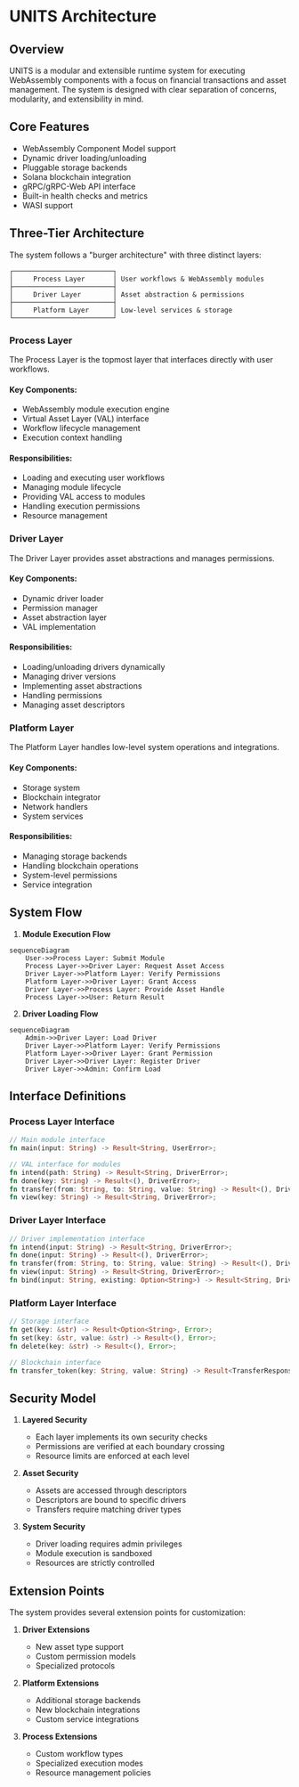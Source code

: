 # UNITS Architecture

## Overview

UNITS is a modular and extensible runtime system for executing WebAssembly components with a focus on financial transactions and asset management. The system is designed with clear separation of concerns, modularity, and extensibility in mind.

## Core Features

- WebAssembly Component Model support
- Dynamic driver loading/unloading
- Pluggable storage backends
- Solana blockchain integration
- gRPC/gRPC-Web API interface
- Built-in health checks and metrics
- WASI support

## Three-Tier Architecture

The system follows a "burger architecture" with three distinct layers:

```
┌─────────────────────────┐
│     Process Layer       │ User workflows & WebAssembly modules
├─────────────────────────┤
│     Driver Layer        │ Asset abstraction & permissions
├─────────────────────────┤
│     Platform Layer      │ Low-level services & storage
└─────────────────────────┘
```

### Process Layer

The Process Layer is the topmost layer that interfaces directly with user workflows.

#### Key Components:
- WebAssembly module execution engine
- Virtual Asset Layer (VAL) interface
- Workflow lifecycle management
- Execution context handling

#### Responsibilities:
- Loading and executing user workflows
- Managing module lifecycle
- Providing VAL access to modules
- Handling execution permissions
- Resource management

### Driver Layer

The Driver Layer provides asset abstractions and manages permissions.

#### Key Components:
- Dynamic driver loader
- Permission manager
- Asset abstraction layer
- VAL implementation

#### Responsibilities:
- Loading/unloading drivers dynamically
- Managing driver versions
- Implementing asset abstractions
- Handling permissions
- Managing asset descriptors

### Platform Layer

The Platform Layer handles low-level system operations and integrations.

#### Key Components:
- Storage system
- Blockchain integrator
- Network handlers
- System services

#### Responsibilities:
- Managing storage backends
- Handling blockchain operations
- System-level permissions
- Service integration

## System Flow

1. **Module Execution Flow**
```mermaid
sequenceDiagram
    User->>Process Layer: Submit Module
    Process Layer->>Driver Layer: Request Asset Access
    Driver Layer->>Platform Layer: Verify Permissions
    Platform Layer->>Driver Layer: Grant Access
    Driver Layer->>Process Layer: Provide Asset Handle
    Process Layer->>User: Return Result
```

2. **Driver Loading Flow**
```mermaid
sequenceDiagram
    Admin->>Driver Layer: Load Driver
    Driver Layer->>Platform Layer: Verify Permissions
    Platform Layer->>Driver Layer: Grant Permission
    Driver Layer->>Driver Layer: Register Driver
    Driver Layer->>Admin: Confirm Load
```

## Interface Definitions

### Process Layer Interface
```rust
// Main module interface
fn main(input: String) -> Result<String, UserError>;

// VAL interface for modules
fn intend(path: String) -> Result<String, DriverError>;
fn done(key: String) -> Result<(), DriverError>;
fn transfer(from: String, to: String, value: String) -> Result<(), DriverError>;
fn view(key: String) -> Result<String, DriverError>;
```

### Driver Layer Interface
```rust
// Driver implementation interface
fn intend(input: String) -> Result<String, DriverError>;
fn done(input: String) -> Result<(), DriverError>;
fn transfer(from: String, to: String, value: String) -> Result<(), DriverError>;
fn view(input: String) -> Result<String, DriverError>;
fn bind(input: String, existing: Option<String>) -> Result<String, DriverError>;
```

### Platform Layer Interface
```rust
// Storage interface
fn get(key: &str) -> Result<Option<String>, Error>;
fn set(key: &str, value: &str) -> Result<(), Error>;
fn delete(key: &str) -> Result<(), Error>;

// Blockchain interface
fn transfer_token(key: String, value: String) -> Result<TransferResponse>;
```

## Security Model

1. **Layered Security**
   - Each layer implements its own security checks
   - Permissions are verified at each boundary crossing
   - Resource limits are enforced at each level

2. **Asset Security**
   - Assets are accessed through descriptors
   - Descriptors are bound to specific drivers
   - Transfers require matching driver types

3. **System Security**
   - Driver loading requires admin privileges
   - Module execution is sandboxed
   - Resources are strictly controlled

## Extension Points

The system provides several extension points for customization:

1. **Driver Extensions**
   - New asset type support
   - Custom permission models
   - Specialized protocols

2. **Platform Extensions**
   - Additional storage backends
   - New blockchain integrations
   - Custom service integrations

3. **Process Extensions**
   - Custom workflow types
   - Specialized execution modes
   - Resource management policies
